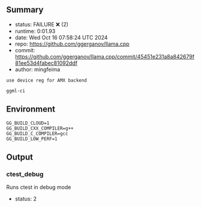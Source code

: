 ## Summary

- status:  FAILURE ❌ (2)
- runtime: 0:01.93
- date:    Wed Oct 16 07:58:24 UTC 2024
- repo:    https://github.com/ggerganov/llama.cpp
- commit:  https://github.com/ggerganov/llama.cpp/commit/45451e231a8a842679f81ee53d4fabec81092ddf
- author:  mingfeima
```
use device reg for AMX backend

ggml-ci
```

## Environment

```
GG_BUILD_CLOUD=1
GG_BUILD_CXX_COMPILER=g++
GG_BUILD_C_COMPILER=gcc
GG_BUILD_LOW_PERF=1
```

## Output

### ctest_debug

Runs ctest in debug mode
- status: 2
```

```


